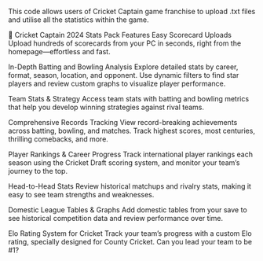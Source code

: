 This code allows users of Cricket Captain game franchise to upload .txt files and utilise all the statistics within the game. 

🚀 Cricket Captain 2024 Stats Pack Features
Easy Scorecard Uploads
Upload hundreds of scorecards from your PC in seconds, right from the homepage—effortless and fast.

In-Depth Batting and Bowling Analysis
Explore detailed stats by career, format, season, location, and opponent. Use dynamic filters to find star players and review custom graphs to visualize player performance.

Team Stats & Strategy
Access team stats with batting and bowling metrics that help you develop winning strategies against rival teams.

Comprehensive Records Tracking
View record-breaking achievements across batting, bowling, and matches. Track highest scores, most centuries, thrilling comebacks, and more.

Player Rankings & Career Progress
Track international player rankings each season using the Cricket Draft scoring system, and monitor your team’s journey to the top.

Head-to-Head Stats
Review historical matchups and rivalry stats, making it easy to see team strengths and weaknesses.

Domestic League Tables & Graphs
Add domestic tables from your save to see historical competition data and review performance over time.

Elo Rating System for Cricket
Track your team’s progress with a custom Elo rating, specially designed for County Cricket. Can you lead your team to be #1?
